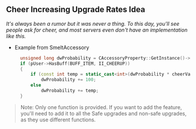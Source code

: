 ## Cheer Increasing Upgrade Rates Idea
_It's always been a rumor but it was never a thing. To this day, you'll see people ask for cheer, and most servers even don't have an implementation like this._

- Example from SmeltAccessory
  ```CPP
	unsigned long dwProbability = CAccessoryProperty::GetInstance()->GetProbability( pItemMain->GetAbilityOption() );
	if (pUser->HasBuff(BUFF_ITEM, II_CHEERUP))
	{
		if (const int temp = static_cast<int>(dwProbability * cheerValueUpgrade); temp < 100) 
			dwProbability += 100; 
		else 
			dwProbability += temp; 
	}
  ```

>Note: Only one function is provided. If you want to add the feature, you'll need to add it to all the Safe upgrades and non-safe upgrades, as they use different functions.
